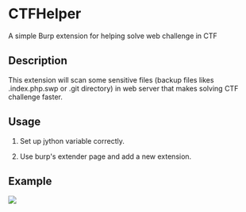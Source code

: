 # CTFHelper

  A simple Burp extension for helping solve web challenge in CTF

## Description

  This extension will scan some sensitive files (backup files likes .index.php.swp or .git directory) in web server that makes solving CTF challenge faster.

## Usage

 1. Set up jython variable correctly.
 
 2. Use burp's extender page and add a new extension.
 
## Example

![](https://github.com/unamer/CTFHelper/raw/master/result.png)
